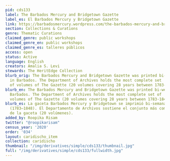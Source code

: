 ```yaml
---
pid: cds133
label: The Barbados Mercury and Bridgetown Gazette
label_es: El Barbados Mercury y Bridgetown Gazette
link: https://barbadosmercury.wordpress.com/the-barbados-mercury-and-bridgetown-gazette/
section: Collections & Curations
genre: Thematic Curations
claimed_genre: public workshops
claimed_genre_en: public workshops
claimed_genre_es: talleres públicos
access: open
status: Active
language: English
creators: Amalia S. Levi
stewards: The HeritEdge Collection
blurb_orig: The Barbados Mercury and Bridgetown Gazette ​was ​printed​ ​bi-weekly​
  ​in​ ​Barbados. The Department of​ ​Archives holds ​the​ ​most​ ​complete​ ​set​
  ​of​ ​volumes​ ​of​ ​​The Gazette (20 volumes covering 28 years between 1783-1848).
blurb_en: The Barbados Mercury and Bridgetown Gazette ​was ​printed​ ​bi-weekly​ ​in​
  ​Barbados. The Department of​ ​Archives holds ​the​ ​most​ ​complete​ ​set​ ​of​
  ​volumes​ ​of​ ​​The Gazette (20 volumes covering 28 years between 1783-1848).
blurb_es: La gaceta Barbados Mercury y Bridgetown se imprimió bi-semanalmente en Barbados
  (1783–1848). El Departamento de Archivos sostiene el conjunto más completo de volúmenes
  de la gaceta (20 volúmenes).
added_by: Roopika Risam
twitter: "@roopikarisam"
census_year: '2020'
order: '034'
layout: caridischo_item
collection: caridischo
thumbnail: "/img/derivatives/simple/cds133/thumbnail.jpg"
full: "/img/derivatives/simple/cds133/fullwidth.jpg"
---
```

